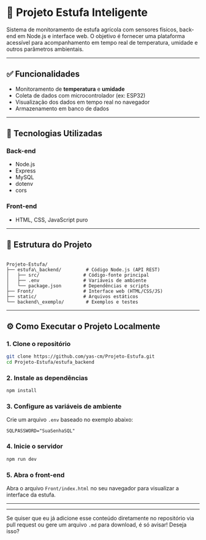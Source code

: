 # 🌱 Projeto Estufa Inteligente

Sistema de monitoramento de estufa agrícola com sensores físicos, back-end em Node.js e interface web. O objetivo é fornecer uma plataforma acessível para acompanhamento em tempo real de temperatura, umidade e outros parâmetros ambientais.

---

## ✅ Funcionalidades

- Monitoramento de **temperatura** e **umidade**
- Coleta de dados com microcontrolador (ex: ESP32)
- Visualização dos dados em tempo real no navegador
- Armazenamento em banco de dados

---

## 🧰 Tecnologias Utilizadas

### Back-end
- Node.js  
- Express  
- MySQL   
- dotenv  
- cors  

### Front-end
- HTML, CSS, JavaScript puro


---

## 📁 Estrutura do Projeto

```

Projeto-Estufa/
├── estufa\_backend/         # Código Node.js (API REST)
│   ├── src/                # Código-fonte principal
│   ├── .env                # Variáveis de ambiente
│   └── package.json        # Dependências e scripts
├── Front/                  # Interface web (HTML/CSS/JS)
├── static/                 # Arquivos estáticos
└── backend\_exemplo/        # Exemplos e testes

````

---

## ⚙️ Como Executar o Projeto Localmente

### 1. Clone o repositório
```bash
git clone https://github.com/yas-cm/Projeto-Estufa.git
cd Projeto-Estufa/estufa_backend
````

### 2. Instale as dependências

```bash
npm install
```

### 3. Configure as variáveis de ambiente

Crie um arquivo `.env` baseado no exemplo abaixo:

```env
SQLPASSWORD="SuaSenhaSQL"
```

### 4. Inicie o servidor

```bash
npm run dev
```

### 5. Abra o front-end

Abra o arquivo `Front/index.html` no seu navegador para visualizar a interface da estufa.

---



---

Se quiser que eu já adicione esse conteúdo diretamente no repositório via pull request ou gere um arquivo `.md` para download, é só avisar! Deseja isso?
```
